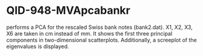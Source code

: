 # QID-948-MVApcabankr
performs a PCA for the rescaled Swiss bank notes (bank2.dat). X1, X2, X3, X6 are taken in cm instead of mm. It shows the first three principal components in two-dimensional scatterplots. Additionally, a screeplot of the eigenvalues is displayed.
